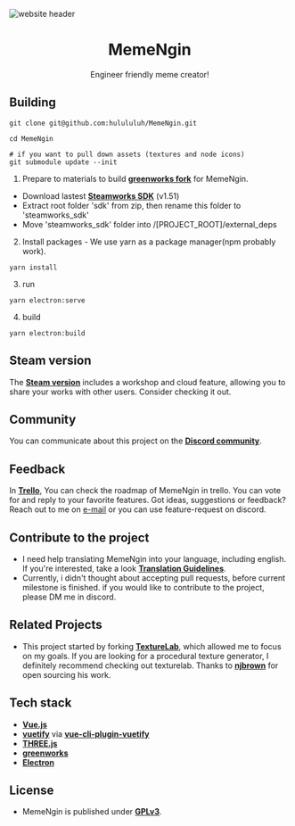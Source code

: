 ![website header](https://user-images.githubusercontent.com/5396978/126163160-9899251b-2895-4cb6-aa3a-40170786c536.jpg)

<h1 align="center">
  MemeNgin
</h1>

<p align="center">
  Engineer friendly meme creator!<br/>
</p>

## Building

```
git clone git@github.com:hulululuh/MemeNgin.git

cd MemeNgin

# if you want to pull down assets (textures and node icons)
git submodule update --init

```

1. Prepare to materials to build **[greenworks fork](https://github.com/hulululuh/greenworks)** for MemeNgin.
  - Download lastest **[Steamworks SDK](https://partner.steamgames.com/downloads/list)** (v1.51)
  - Extract root folder 'sdk' from zip, then rename this folder to 'steamworks_sdk'
  - Move 'steamworks_sdk' folder into /[PROJECT_ROOT]/external_deps

2. Install packages - We use yarn as a package manager(npm probably work).
```
yarn install
```

3. run
```
yarn electron:serve
```

4. build
```
yarn electron:build
```

## Steam version
The **[Steam version](https://store.steampowered.com/app/1632910/MemeNgin/)** includes a workshop and cloud feature, allowing you to share your works with other users. Consider checking it out.

## Community
You can communicate about this project on the **[Discord community](https://discord.gg/9vewbmkGHE)**.

## Feedback
In **[Trello](https://trello.com/b/pOpnosx5/memengin-task-board)**, You can check the roadmap of MemeNgin in trello. You can vote for and reply to your favorite features.
Got ideas, suggestions or feedback? Reach out to me on [e-mail](mailto:admin@memengin.com) or you can use feature-request on discord.

## Contribute to the project
- I need help translating MemeNgin into your language, including english. If you're interested, take a look **[Translation Guidelines](https://github.com/hulululuh/MemeNginData/blob/main/translations/README.md)**.
- Currently, i didn't thought about accepting pull requests, before current milestone is finished. if you would like to contribute to the project, please DM me in discord.

## Related Projects
- This project started by forking **[TextureLab](https://github.com/njbrown/texturelab)**, which allowed me to focus on my goals. If you are looking for a procedural texture generator, I definitely recommend checking out texturelab. Thanks to **[njbrown](https://github.com/njbrown)** for open sourcing his work.

## Tech stack
- **[Vue.js](https://vuejs.org)**
- **[vuetify](https://vuetifyjs.com/en/)** via **[vue-cli-plugin-vuetify](https://github.com/vuetifyjs/vue-cli-plugins)**
- **[THREE.js](https://threejs.org/)**
- **[greenworks](https://github.com/greenheartgames/greenworks)**
- **[Electron](https://electronjs.org)**

## License
- MemeNgin is published under **[GPLv3](https://github.com/hulululuh/MemeNgin/blob/main/LICENSE)**.
